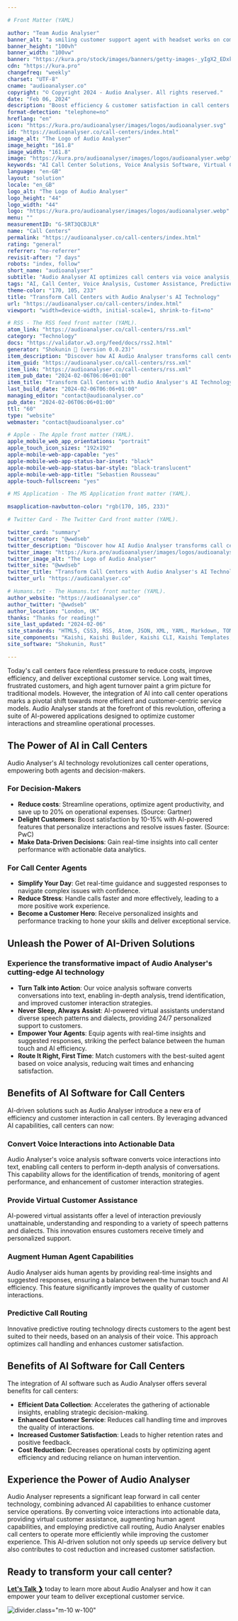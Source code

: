 ```yaml
---

# Front Matter (YAML)

author: "Team Audio Analyser"
banner_alt: "a smiling customer support agent with headset works on computer while supporting a customer on a phone call"
banner_height: "100vh"
banner_width: "100vw"
banner: "https://kura.pro/stock/images/banners/getty-images-_yIgX2_EDxk.webp"
cdn: "https://kura.pro"
changefreq: "weekly"
charset: "UTF-8"
cname: "audioanalyser.co"
copyright: "© Copyright 2024 - Audio Analyser. All rights reserved."
date: "Feb 06, 2024"
description: "Boost efficiency & customer satisfaction in call centers with Audio Analyser's AI voice analysis, predictive routing, and virtual assistant technologies."
format-detection: "telephone=no"
hreflang: "en"
icon: "https://kura.pro/audioanalyser/images/logos/audioanalyser.svg"
id: "https://audioanalyser.co/call-centers/index.html"
image_alt: "The Logo of Audio Analyser"
image_height: "161.8"
image_width: "161.8"
image: "https://kura.pro/audioanalyser/images/logos/audioanalyser.webp"
keywords: "AI Call Center Solutions, Voice Analysis Software, Virtual Customer Assistants, Predictive Call Routing, Customer Experience Enhancement, AI-Powered Insights, Call Center Efficiency, Customer Service Innovation, Human Agent Augmentation, Actionable Data Gathering"
language: "en-GB"
layout: "solution"
locale: "en_GB"
logo_alt: "The Logo of Audio Analyser"
logo_height: "44"
logo_width: "44"
logo: "https://kura.pro/audioanalyser/images/logos/audioanalyser.webp"
menu: ""
measurementID: "G-5RT3QCBJLR"
name: "Call Centers"
permalink: "https://audioanalyser.co/call-centers/index.html"
rating: "general"
referrer: "no-referrer"
revisit-after: "7 days"
robots: "index, follow"
short_name: "audioanalyser"
subtitle: "Audio Analyser AI optimizes call centers via voice analysis, virtual assistants & predictive routing."
tags: "AI, Call Center, Voice Analysis, Customer Assistance, Predictive Routing, Efficiency, Customer Experience, Innovation, Data, Insights"
theme-color: "170, 105, 233"
title: "Transform Call Centers with Audio Analyser's AI Technology"
url: "https://audioanalyser.co/call-centers/index.html"
viewport: "width=device-width, initial-scale=1, shrink-to-fit=no"

# RSS - The RSS feed front matter (YAML).
atom_link: "https://audioanalyser.co/call-centers/rss.xml"
category: "Technology"
docs: "https://validator.w3.org/feed/docs/rss2.html"
generator: "Shokunin 🦀 (version 0.0.23)"
item_description: "Discover how AI Audio Analyser transforms call centers with voice analysis, virtual assistants, and predictive routing for improved customer experience."
item_guid: "https://audioanalyser.co/call-centers/rss.xml"
item_link: "https://audioanalyser.co/call-centers/rss.xml"
item_pub_date: "2024-02-06T06:06+01:00"
item_title: "Transform Call Centers with Audio Analyser's AI Technology"
last_build_date: "2024-02-06T06:06+01:00"
managing_editor: "contact@audioanalyser.co"
pub_date: "2024-02-06T06:06+01:00"
ttl: "60"
type: "website"
webmaster: "contact@audioanalyser.co"

# Apple - The Apple front matter (YAML).
apple_mobile_web_app_orientations: "portrait"
apple_touch_icon_sizes: "192x192"
apple-mobile-web-app-capable: "yes"
apple-mobile-web-app-status-bar-inset: "black"
apple-mobile-web-app-status-bar-style: "black-translucent"
apple-mobile-web-app-title: "Sebastien Rousseau"
apple-touch-fullscreen: "yes"

# MS Application - The MS Application front matter (YAML).

msapplication-navbutton-color: "rgb(170, 105, 233)"

# Twitter Card - The Twitter Card front matter (YAML).

twitter_card: "summary"
twitter_creator: "@wwdseb"
twitter_description: "Discover how AI Audio Analyser transforms call centers with voice analysis, virtual assistants, and predictive routing for improved customer experience."
twitter_image: "https://kura.pro/audioanalyser/images/logos/audioanalyser.webp"
twitter_image_alt: "The Logo of Audio Analyser"
twitter_site: "@wwdseb"
twitter_title: "Transform Call Centers with Audio Analyser's AI Technology"
twitter_url: "https://audioanalyser.co"

# Humans.txt - The Humans.txt front matter (YAML).
author_website: "https://audioanalyser.co"
author_twitter: "@wwdseb"
author_location: "London, UK"
thanks: "Thanks for reading!"
site_last_updated: "2024-02-06"
site_standards: "HTML5, CSS3, RSS, Atom, JSON, XML, YAML, Markdown, TOML"
site_components: "Kaishi, Kaishi Builder, Kaishi CLI, Kaishi Templates, Kaishi Themes"
site_software: "Shokunin, Rust"

---
```


Today's call centers face relentless pressure to reduce costs, improve efficiency, and deliver exceptional customer service. Long wait times, frustrated customers, and high agent turnover paint a grim picture for traditional models. However, the integration of AI into call center operations marks a pivotal shift towards more efficient and customer-centric service models. Audio Analyser stands at the forefront of this revolution, offering a suite of AI-powered applications designed to optimize customer interactions and streamline operational processes.

## The Power of AI in Call Centers

Audio Analyser's AI technology revolutionizes call center operations, empowering both agents and decision-makers.

### For Decision-Makers

- **Reduce costs**: Streamline operations, optimize agent productivity, and save up to 20% on operational expenses. (Source: Gartner)
- **Delight Customers**: Boost satisfaction by 10-15% with AI-powered features that personalize interactions and resolve issues faster. (Source: PwC)
- **Make Data-Driven Decisions**: Gain real-time insights into call center performance with actionable data analytics.

### For Call Center Agents

- **Simplify Your Day**: Get real-time guidance and suggested responses to navigate complex issues with confidence.
- **Reduce Stress**: Handle calls faster and more effectively, leading to a more positive work experience.
- **Become a Customer Hero**: Receive personalized insights and performance tracking to hone your skills and deliver exceptional service.

## Unleash the Power of AI-Driven Solutions

### Experience the transformative impact of Audio Analyser's cutting-edge AI technology

- **Turn Talk into Action**: Our voice analysis software converts conversations into text, enabling in-depth analysis, trend identification, and improved customer interaction strategies.
- **Never Sleep, Always Assist**: AI-powered virtual assistants understand diverse speech patterns and dialects, providing 24/7 personalized support to customers.
- **Empower Your Agents**: Equip agents with real-time insights and suggested responses, striking the perfect balance between the human touch and AI efficiency.
- **Route It Right, First Time**: Match customers with the best-suited agent based on voice analysis, reducing wait times and enhancing satisfaction.

## Benefits of AI Software for Call Centers

AI-driven solutions such as Audio Analyser introduce a new era of efficiency and customer interaction in call centers. By leveraging advanced AI capabilities, call centers can now:

### Convert Voice Interactions into Actionable Data

Audio Analyser's voice analysis software converts voice interactions into text, enabling call centers to perform in-depth analysis of conversations. This capability allows for the identification of trends, monitoring of agent performance, and enhancement of customer interaction strategies.

### Provide Virtual Customer Assistance

AI-powered virtual assistants offer a level of interaction previously unattainable, understanding and responding to a variety of speech patterns and dialects. This innovation ensures customers receive timely and personalized support.

### Augment Human Agent Capabilities

Audio Analyser aids human agents by providing real-time insights and suggested responses, ensuring a balance between the human touch and AI efficiency. This feature significantly improves the quality of customer interactions.

### Predictive Call Routing

Innovative predictive routing technology directs customers to the agent best suited to their needs, based on an analysis of their voice. This approach optimizes call handling and enhances customer satisfaction.

## Benefits of AI Software for Call Centers

The integration of AI software such as Audio Analyser offers several benefits for call centers:

- **Efficient Data Collection**: Accelerates the gathering of actionable insights, enabling strategic decision-making.
- **Enhanced Customer Service**: Reduces call handling time and improves the quality of interactions.
- **Increased Customer Satisfaction**: Leads to higher retention rates and positive feedback.
- **Cost Reduction**: Decreases operational costs by optimizing agent efficiency and reducing reliance on human intervention.

## Experience the Power of Audio Analyser

Audio Analyser represents a significant leap forward in call center technology, combining advanced AI capabilities to enhance customer service operations. By converting voice interactions into actionable data, providing virtual customer assistance, augmenting human agent capabilities, and employing predictive call routing, Audio Analyser enables call centers to operate more efficiently while improving the customer experience. This AI-driven solution not only speeds up service delivery but also contributes to cost reduction and increased customer satisfaction.

## Ready to transform your call center?

[**Let's Talk ❯**](/contact/index.html) today to learn more about Audio Analyser and how it can empower your team to deliver exceptional customer service.

![divider][divider].class=\"m-10 w-100\"

[divider]: https://kura.pro/common/images/elements/divider.svg "Divider"